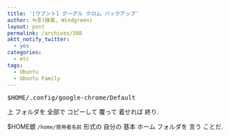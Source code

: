 ```yaml
---
title: '[ウブント] グーグル クロム バックアップ'
author: 녹풍(綠風, Windgreen)
layout: post
permalink: /archives/388
aktt_notify_twitter:
  - yes
categories:
  - etc
tags:
  - Ubuntu
  - Ubuntu Family
---
```

<pre>$HOME/.config/google-chrome/Default</pre>

上 フォルダを 全部で コピーして 覆って 着せれば 終り.

$HOME銀 `/home/使用者名前` 形式の 自分の 基本 ホーム フォルダを 言う ことだ.